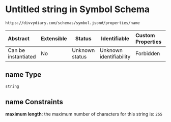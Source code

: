 # Untitled string in Symbol Schema

```txt
https://divvydiary.com/schemas/symbol.json#/properties/name
```

| Abstract            | Extensible | Status         | Identifiable            | Custom Properties | Additional Properties | Access Restrictions | Defined In                                                         |
| :------------------ | ---------- | -------------- | ----------------------- | :---------------- | --------------------- | ------------------- | ------------------------------------------------------------------ |
| Can be instantiated | No         | Unknown status | Unknown identifiability | Forbidden         | Allowed               | none                | [symbol.json\*](../src/schemas/symbol.json "open original schema") |

## name Type

`string`

## name Constraints

**maximum length**: the maximum number of characters for this string is: `255`
